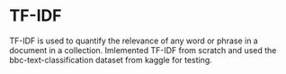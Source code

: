 # TF-IDF

TF-IDF is used to quantify the relevance of any word or phrase in a document in a collection.
Imlemented TF-IDF from scratch and used the bbc-text-classification dataset from kaggle for testing.
